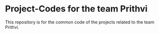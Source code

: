 # Project-Codes for the team Prithvi
This repository is for the common code of the projects related to the team Prithvi.
